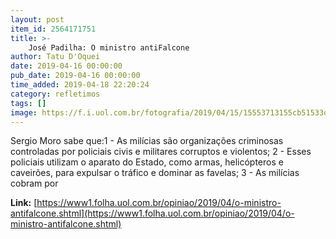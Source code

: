 ```yaml
---
layout: post
item_id: 2564171751
title: >-
    José Padilha: O ministro antiFalcone
author: Tatu D'Oquei
date: 2019-04-16 00:00:00
pub_date: 2019-04-16 00:00:00
time_added: 2019-04-18 22:20:24
category: refletimos
tags: []
image: https://f.i.uol.com.br/fotografia/2019/04/15/15553713155cb51533dfadc_1555371315_3x2_rt.jpg
---
```


Sergio Moro sabe que:1 - As milícias são organizações criminosas controladas por policiais civis e militares corruptos e violentos; 2 - Esses policiais utilizam o aparato do Estado, como armas, helicópteros e caveirões, para expulsar o tráfico e dominar as favelas; 3 - As milícias cobram por

**Link:** [https://www1.folha.uol.com.br/opiniao/2019/04/o-ministro-antifalcone.shtml](https://www1.folha.uol.com.br/opiniao/2019/04/o-ministro-antifalcone.shtml)

